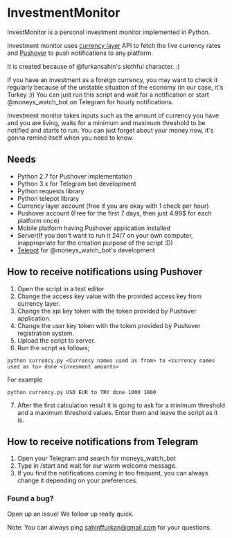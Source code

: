 # InvestmentMonitor
InvestMonitor is a personal investment monitor implemented in Python.

Investment monitor uses [currency layer](http://currencylayer.com) API to fetch the live currency rates and [Pushover](https://pushover.net) to push notifications to any platform. 

It is created because of @furkansahin's slothful character. :)

If you have an investment as a foreign currency, you may want to check it regularly because of the unstable situation of the economy (in our case, it's Turkey :)) You can just run this script and wait for a notification or start @moneys_watch_bot on Telegram for hourly notifications.

Investment monitor takes inputs such as the amount of currency you have and you are living, waits for a minimum and maximum threshold to be notified and starts to run. You can just forget about your money now, it's gonna remind itself when you need to know.

## Needs
* Python 2.7 for Pushover implementation
* Python 3.x for Telegram bot development
 * Python requests library
 * Python telepot library
* Currency layer account (free if you are okay with 1 check per hour)
* Pushover account (Free for the first 7 days, then just 4.99$ for each platform once)
* Mobile platform having Pushover application installed
* Server(If you don't want to run it 24/7 on your own computer, inappropriate for the creation purpose of the script :D)
* [Telepot](http://telepot.readthedocs.io/en/latest/) for @moneys_watch_bot's development

## How to receive notifications using Pushover
1. Open the script in a text editor
2. Change the access key value with the provided access key from currency layer.
3. Change the api key token with the token provided by Pushover application.
4. Change the user key token with the token provided by Pushover registration system.
5. Upload the script to server.
6. Run the script as follows;

  ```
  python currency.py <Currency names used as from> to <currency names used as to> done <invesment amounts>
  ```
  
  For example
  
  ```
  python currency.py USD EUR to TRY done 1000 1000
  ```
  
7. After the first calculation result it is going to ask for a minimum threshold and a maximum threshold values. Enter them and leave the script as it is.

## How to receive notifications from Telegram
1. Open your Telegram and search for moneys_watch_bot
2. Type in /start and wait for our warm welcome message.
3. If you find the notifications coming in too frequent, you can always change it depending on your preferences.

### Found a bug?
Open up an issue! We follow up really quick.

Note: You can always ping sahinffurkan@gmail.com for your questions.
